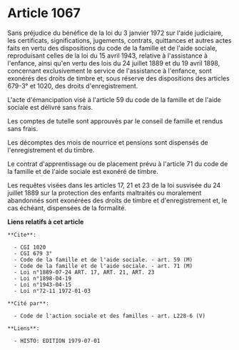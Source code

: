 # Article 1067

Sans préjudice du bénéfice de la loi du 3 janvier 1972 sur l'aide judiciaire, les certificats, significations, jugements,
contrats, quittances et autres actes faits en vertu des dispositions du code de la famille et de l'aide sociale, reproduisant
celles de la loi du 15 avril 1943, relative à l'assistance à l'enfance, ainsi qu'en vertu des lois du 24 juillet 1889 et du
19 avril 1898, concernant exclusivement le service de l'assistance à l'enfance, sont exonérés des droits de timbre et, sous
réserve des dispositions des articles 679-3° et 1020, des droits d'enregistrement.

L'acte d'émancipation visé à l'article 59 du code de la famille et de l'aide sociale est délivré sans frais.

Les comptes de tutelle sont approuvés par le conseil de famille et rendus sans frais.

Les décomptes des mois de nourrice et pensions sont dispensés de l'enregistrement et du timbre.

Le contrat d'apprentissage ou de placement prévu à l'article 71 du code de la famille et de l'aide sociale est exonéré de
timbre.

Les requêtes visées dans les articles 17, 21 et 23 de la loi susvisée du 24 juillet 1889 sur la protection des enfants
maltraités ou moralement abandonnés sont exonérées des droits de timbre et d'enregistrement et, le cas échéant, dispensées de
la formalité.

**Liens relatifs à cet article**

	**Cite**:

	  - CGI 1020
	  - CGI 679 3°
	  - Code de la famille et de l'aide sociale. - art. 59 (M)
	  - Code de la famille et de l'aide sociale. - art. 71 (M)
	  - Loi n°1889-07-24 ART. 17, ART. 21, ART. 23
	  - Loi n°1898-04-19
	  - Loi n°1943-04-15
	  - Loi n°72-11 1972-01-03

	**Cité par**:

	  - Code de l'action sociale et des familles - art. L228-6 (V)

	**Liens**:

	  - HISTO: EDITION 1979-07-01
